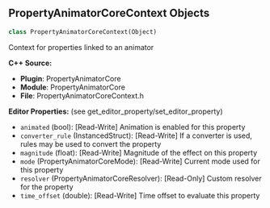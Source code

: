 ## PropertyAnimatorCoreContext Objects

```python
class PropertyAnimatorCoreContext(Object)
```

Context for properties linked to an animator

**C++ Source:**

- **Plugin**: PropertyAnimatorCore
- **Module**: PropertyAnimatorCore
- **File**: PropertyAnimatorCoreContext.h

**Editor Properties:** (see get_editor_property/set_editor_property)

- ``animated`` (bool):  [Read-Write] Animation is enabled for this property
- ``converter_rule`` (InstancedStruct):  [Read-Write] If a converter is used, rules may be used to convert the property
- ``magnitude`` (float):  [Read-Write] Magnitude of the effect on this property
- ``mode`` (PropertyAnimatorCoreMode):  [Read-Write] Current mode used for this property
- ``resolver`` (PropertyAnimatorCoreResolver):  [Read-Only] Custom resolver for the property
- ``time_offset`` (double):  [Read-Write] Time offset to evaluate this property

<a id="unreal.PropertyAnimatorCorePropertyPreset"></a>